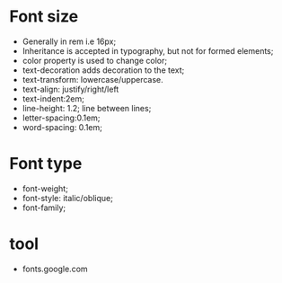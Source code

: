 # Font size 
- Generally in rem i.e 16px;
- Inheritance is accepted in typography, but not for formed elements;
- color property is used to change color;
- text-decoration adds decoration to the text;
- text-transform: lowercase/uppercase.
- text-align: justify/right/left
- text-indent:2em;
- line-height: 1.2; line between lines;
- letter-spacing:0.1em;
- word-spacing: 0.1em;

# Font type
- font-weight;
- font-style: italic/oblique;
- font-family;


# tool 

- fonts.google.com